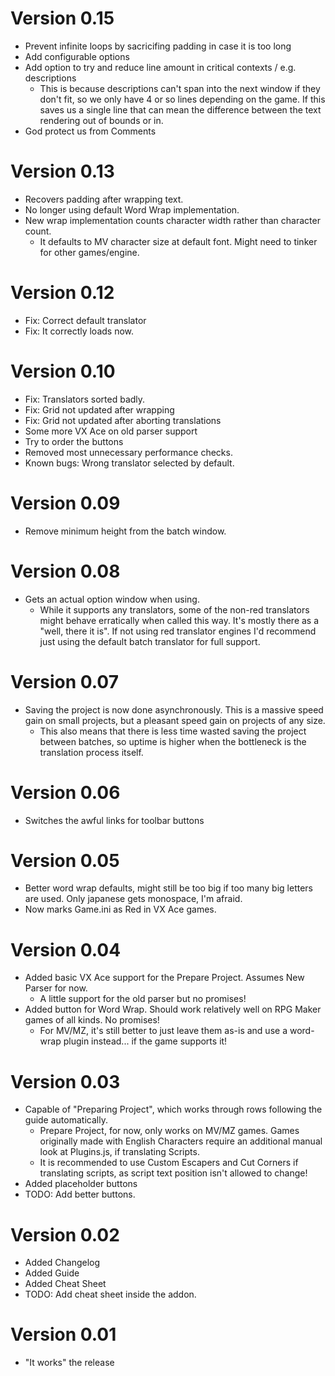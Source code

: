 # Version 0.15
+ Prevent infinite loops by sacricifing padding in case it is too long
+ Add configurable options
+ Add option to try and reduce line amount in critical contexts / e.g. descriptions
    + This is because descriptions can't span into the next window if they don't fit, so we only have 4 or so lines depending on the game. If this saves us a single line that can mean the difference between the text rendering out of bounds or in.
+ God protect us from Comments

# Version 0.13
+ Recovers padding after wrapping text.
+ No longer using default Word Wrap implementation.
+ New wrap implementation counts character width rather than character count.
    + It defaults to MV character size at default font. Might need to tinker for other games/engine.

# Version 0.12
+ Fix: Correct default translator
+ Fix: It correctly loads now.


# Version 0.10
+ Fix: Translators sorted badly.
+ Fix: Grid not updated after wrapping
+ Fix: Grid not updated after aborting translations
+ Some more VX Ace on old parser support
+ Try to order the buttons
+ Removed most unnecessary performance checks.
+ Known bugs: Wrong translator selected by default.

# Version 0.09
+ Remove minimum height from the batch window.

# Version 0.08
+ Gets an actual option window when using.
    + While it supports any translators, some of the non-red translators might behave erratically when called this way. It's mostly there as a "well, there it is". If not using red translator engines I'd recommend just using the default batch translator for full support.

# Version 0.07
+ Saving the project is now done asynchronously. This is a massive speed gain on small projects, but a pleasant speed gain on projects of any size.
    + This also means that there is less time wasted saving the project between batches, so uptime is higher when the bottleneck is the translation process itself.

# Version 0.06
+ Switches the awful links for toolbar buttons

# Version 0.05
+ Better word wrap defaults, might still be too big if too many big letters are used. Only japanese gets monospace, I'm afraid.
+ Now marks Game.ini as Red in VX Ace games.

# Version 0.04
+ Added basic VX Ace support for the Prepare Project. Assumes New Parser for now.
    + A little support for the old parser but no promises!
+ Added button for Word Wrap. Should work relatively well on RPG Maker games of all kinds. No promises!
    + For MV/MZ, it's still better to just leave them as-is and use a word-wrap plugin instead... if the game supports it!

# Version 0.03
+ Capable of "Preparing Project", which works through rows following the guide automatically.
    + Prepare Project, for now, only works on MV/MZ games. Games originally made with English Characters require an additional manual look at Plugins.js, if translating Scripts.
    + It is recommended to use Custom Escapers and Cut Corners if translating scripts, as script text position isn't allowed to change!
+ Added placeholder buttons
+ TODO: Add better buttons.

# Version 0.02
+ Added Changelog
+ Added Guide
+ Added Cheat Sheet
+ TODO: Add cheat sheet inside the addon.

# Version 0.01
+ "It works" the release